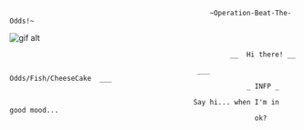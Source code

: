                                                      ~Operation-Beat-The-Odds!~

  ![gif alt](https://github.com/SunOdds/SunOdds/blob/d755884e5fd1f09d21d1359e22bc45f21dc8baad/csyday829.jpg)
                                                          
                                                          __  Hi there! __

                                                  ___   Odds/Fish/CheeseCake  ___
                                                              _ INFP _

				                                 Say hi... when I'm in good mood...
																ok?
  
